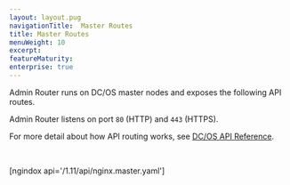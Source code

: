 ```yaml
---
layout: layout.pug
navigationTitle:  Master Routes
title: Master Routes
menuWeight: 10
excerpt:
featureMaturity:
enterprise: true
---
```


Admin Router runs on DC/OS master nodes and exposes the following API routes.

Admin Router listens on port `80` (HTTP) and `443` (HTTPS).

For more detail about how API routing works, see [DC/OS API Reference](/1.11/api/).

<br/>

[ngindox api='/1.11/api/nginx.master.yaml']
